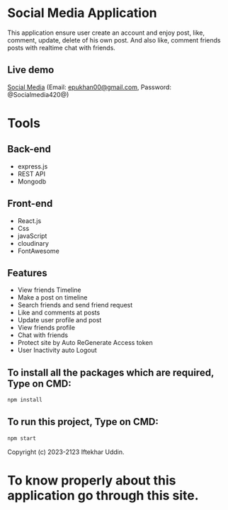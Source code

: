 # Social Media Application
This application ensure user create an account and enjoy  post, like, comment, update, delete of his own post. And also like, comment friends posts with realtime chat with friends.
## Live demo
[Social Media](https://social-media-client-msw1.onrender.com)
(Email: epukhan00@gmail.com, Password: @Socialmedia420@)
# Tools
## Back-end
* express.js
* REST API
* Mongodb
## Front-end
* React.js
* Css
* javaScript
* cloudinary
* FontAwesome
## Features
* View friends Timeline
* Make a post on timeline
* Search friends and send friend request
* Like and comments at posts
* Update user profile and post
* View friends profile
* Chat with friends
* Protect site by Auto ReGenerate Access token
* User Inactivity auto Logout 

## To install all the packages which are required, Type on CMD:
```bash
npm install
```
## To run this project, Type on CMD:
```bash
npm start
```
Copyright (c) 2023-2123 Iftekhar Uddin.

# To know properly about this application go through this site.

